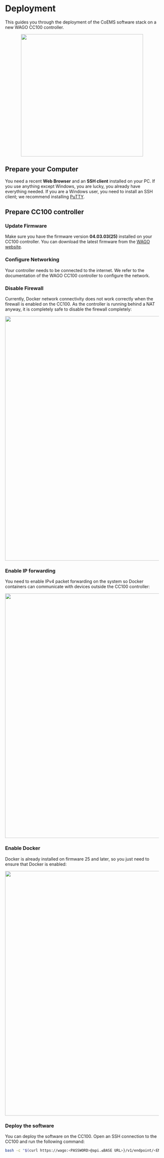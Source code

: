 # Deployment

This guides you through the deployment of the CoEMS software stack on a new WAGO CC100 controller.

<div align=center>
<img width="400" src="./_img/3_cc100/wagocc100.png"/>
</div>

## Prepare your Computer

You need a recent **Web Browser** and an **SSH client** installed on your PC. If you use anything except Windows, you are lucky, you already have everything needed. If you are a Windows user, you need to install an SSH client; we recommend installing [PuTTY](https://www.putty.org).

## Prepare CC100 controller

### Update Firmware

Make sure you have the firmware version **04.03.03(25)** installed on your CC100 controller. You can download the latest firmware from the [WAGO website](https://downloadcenter.wago.com/software/details/ljnx3u8jf07z82f84ji).

### Configure Networking

Your controller needs to be connected to the internet. We refer to the documentation of the WAGO CC100 controller to configure the network.

### Disable Firewall

Currently, Docker network connectivity does not work correctly when the firewall is enabled on the CC100. As the controller is running behind a NAT anyway, it is completely safe to disable the firewall completely:

<div align=center>
<img width="800" src="./_img/3_cc100/cc100-firewall.png"/>
</div>

### Enable IP forwarding

You need to enable IPv4 packet forwarding on the system so Docker containers can communicate with devices outside the CC100 controller:

<div align=center>
<img width="800" src="./_img/3_cc100/cc-100-routing.png"/>
</div>

### Enable Docker

Docker is already installed on firmware 25 and later, so you just need to ensure that Docker is enabled:

<div align=center>
<img width="800" src="./_img/3_cc100/cc100-docker-service.png"/>
</div>

### Deploy the software

You can deploy the software on the CC100. Open an SSH connection to the CC100 and run the following command:

```bash
bash -c "$(curl https://wago:<PASSWORD>@api.≤BASE URL>}/v1/endpoint/<ENDPOINT ID>/deploy-cc100.sh)"
